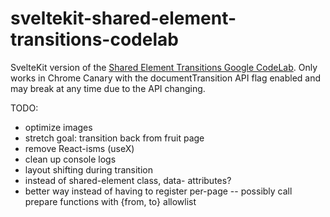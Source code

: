 # sveltekit-shared-element-transitions-codelab

SvelteKit version of the [Shared Element Transitions Google CodeLab](https://codelabs.developers.google.com/create-an-instant-and-seamless-web-app#5). Only works in Chrome Canary with the documentTransition API flag enabled and may break at any time due to the API changing.

TODO:

- optimize images
- stretch goal: transition back from fruit page
- remove React-isms (useX)
- clean up console logs
- layout shifting during transition
- instead of shared-element class, data- attributes?
- better way instead of having to register per-page -- possibly call prepare functions with {from, to} allowlist
